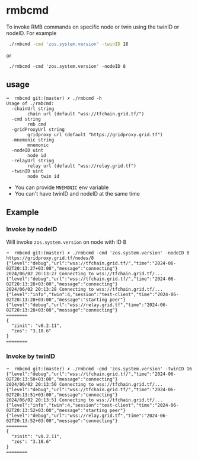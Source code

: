 # rmbcmd

To invoke RMB commands on specific node or twin using the twinID or nodeID. For example

```sh
 ./rmbcmd -cmd 'zos.system.version' -twinID 16
```

or 

```
 ./rmbcmd -cmd 'zos.system.version' -nodeID 8
```


## usage

```
➜  rmbcmd git:(master) ✗ ./rmbcmd -h                                  
Usage of ./rmbcmd:
  -chainUrl string
        chain url (default "wss://tfchain.grid.tf/")
  -cmd string
        rmb cmd
  -gridProxyUrl string
        gridproxy url (default "https://gridproxy.grid.tf")
  -mnemonic string
        mnemonic
  -nodeID uint
        node id
  -relayUrl string
        relay url (default "wss://relay.grid.tf")
  -twinID uint
        node twin id
```

- You can provide `MNEMONIC` env variable
- You can't have twinID and nodeID at the same time

## Example

### Invoke by nodeID

Will invoke `zos.system.version` on node with ID 8

```
➜  rmbcmd git:(master) ✗ ./rmbcmd -cmd 'zos.system.version' -nodeID 8
https://gridproxy.grid.tf/nodes/8
{"level":"debug","url":"wss://tfchain.grid.tf/","time":"2024-06-02T20:13:27+03:00","message":"connecting"}
2024/06/02 20:13:27 Connecting to wss://tfchain.grid.tf/...
{"level":"debug","url":"wss://tfchain.grid.tf/","time":"2024-06-02T20:13:28+03:00","message":"connecting"}
2024/06/02 20:13:28 Connecting to wss://tfchain.grid.tf/...
{"level":"info","twin":4,"session":"test-client","time":"2024-06-02T20:13:28+03:00","message":"starting peer"}
{"level":"debug","url":"wss://relay.grid.tf","time":"2024-06-02T20:13:28+03:00","message":"connecting"}
========
{
  "zinit": "v0.2.11",
  "zos": "3.10.6"
}
========
```

### Invoke by twinID

```
➜  rmbcmd git:(master) ✗ ./rmbcmd -cmd 'zos.system.version' -twinID 16
{"level":"debug","url":"wss://tfchain.grid.tf/","time":"2024-06-02T20:13:50+03:00","message":"connecting"}
2024/06/02 20:13:50 Connecting to wss://tfchain.grid.tf/...
{"level":"debug","url":"wss://tfchain.grid.tf/","time":"2024-06-02T20:13:51+03:00","message":"connecting"}
2024/06/02 20:13:51 Connecting to wss://tfchain.grid.tf/...
{"level":"info","twin":4,"session":"test-client","time":"2024-06-02T20:13:52+03:00","message":"starting peer"}
{"level":"debug","url":"wss://relay.grid.tf","time":"2024-06-02T20:13:52+03:00","message":"connecting"}
========
{
  "zinit": "v0.2.11",
  "zos": "3.10.6"
}
========
```